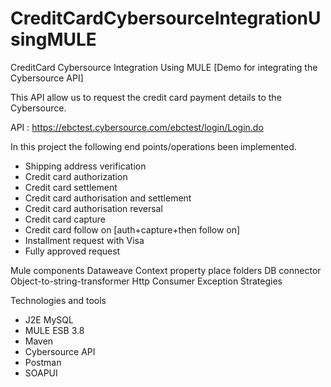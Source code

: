 # CreditCardCybersourceIntegrationUsingMULE
CreditCard Cybersource Integration Using MULE [Demo for integrating the Cybersource API]

This API allow us to request the credit card payment details to the Cybersource.

API : https://ebctest.cybersource.com/ebctest/login/Login.do


In this project the following end points/operations been implemented.

- Shipping address verification 
- Credit card authorization 
- Credit card settlement 
- Credit card authorisation and settlement 
- Credit card authorisation reversal 
- Credit card capture 
- Credit card follow on [auth+capture+then follow on] 
- Installment request with Visa
- Fully approved request

Mule components Dataweave Context property place folders DB connector Object-to-string-transformer Http Consumer Exception Strategies

Technologies and tools 
- J2E MySQL
- MULE ESB 3.8 
- Maven 
- Cybersource API
- Postman 
- SOAPUI

